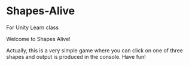 # Shapes-Alive
For Unity Learn class

Welcome to Shapes Alive!

Actually, this is a very simple game where you can click on one of three shapes and output is produced in the console.  Have fun!
